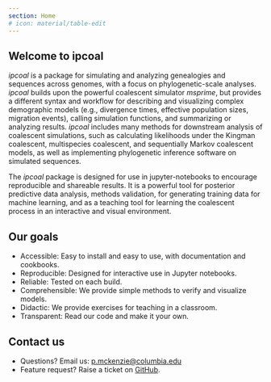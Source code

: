 ```yaml
---
section: Home
# icon: material/table-edit
---
```



## Welcome to ipcoal
*ipcoal* is a package for simulating and analyzing genealogies and 
sequences across genomes, with a focus on phylogenetic-scale analyses. 
*ipcoal* builds upon the powerful coalescent simulator *msprime*, but provides
a different syntax and workflow for describing and visualizing complex 
demographic models (e.g., divergence times, effective population sizes, migration events),
calling simulation functions, and summarizing or analyzing results. 
*ipcoal* includes many methods for downstream analysis of coalescent simulations,
such as calculating likelihoods under the Kingman coalescent, multispecies 
coalescent, and sequentially Markov coalescent models, as well as implementing
phylogenetic inference software on simulated sequences.

The *ipcoal* package is designed for use in jupyter-notebooks to encourage 
reproducible and shareable results. It is a powerful tool for posterior 
predictive data analysis, methods validation, for generating training data for
machine learning, and as a teaching tool for learning the coalescent process 
in an interactive and visual environment.

## Our goals
- Accessible: Easy to install and easy to use, with documentation and cookbooks.
- Reproducible: Designed for interactive use in Jupyter notebooks.
- Reliable: Tested on each build.
- Comprehensible: We provide simple methods to verify and visualize models.
- Didactic: We provide exercises for teaching in a classroom.
- Transparent: Read our code and make it your own.

## Contact us
- Questions? Email us: p.mckenzie@columbia.edu
- Feature request? Raise a ticket on [GitHub](https://github.com/eaton-lab/ipcoal).

